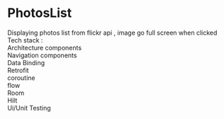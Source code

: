 # PhotosList
Displaying photos list from flickr api , image go full screen when clicked   
Tech stack :  
Architecture components  
Navigation components  
Data Binding   
Retrofit  
coroutine   
flow   
Room     
Hilt       
Ui/Unit Testing 
